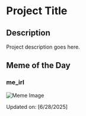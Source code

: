 # Project Title

## Description

Project description goes here.

## Meme of the Day

### me_irl
![Meme Image](https://i.redd.it/brwofal9px8f1.png)

Updated on: [6/28/2025]